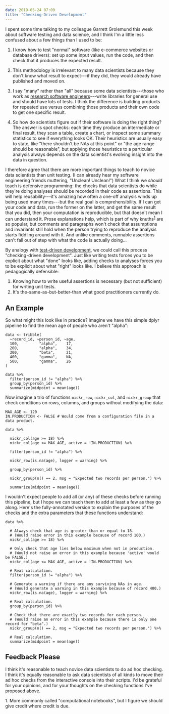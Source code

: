 ```yaml
---
date: 2019-05-24 07:09
title: "Checking-Driven Development"
---
```


I spent some time talking to my colleague Garrett Grolemund this week about software testing and data science,
and I think I'm a little less confused about a few things than I used to be:

1.  I know how to test "normal" software (like e-commerce websites or database drivers):
    set up some input values, run the code, and then check that it produces the expected result.

2.  This methodology is irrelevant to many data scientists because they don't know what result to expect---if they did,
    they would already have published and moved on.

3.  I say "many" rather than "all"
    because some data scientists---those who work as [research software engineers](https://researchsoftware.org/)---write
    libraries for general use and should have lots of tests.
    I think the difference is building products for repeated use
    versus combining those products and their own code to get one specific result.

4.  So how do scientists figure out if their software is doing the right thing?
    The answer is spot checks:
    each time they produce an intermediate or final result,
    they scan a table, create a chart, or inspect some summary statistics
    to see if everything looks OK.
    Their heuristics are usually easy to state,
    like "there shouldn't be NAs at this point" or "the age range should be reasonable",
    but applying those heuristics to a particular analysis always depends on
    the data scientist's evolving insight into the data in question.

I therefore agree that
there are more important things to teach to novice data scientists than unit testing.
(I can already hear my software engineering friends muttering, "Unclean! Unclean!")
What I think we *should* teach is defensive programming:
the checks that data scientists do while they're doing analyses
should be recorded in their code as assertions.
This will help reusability---it's amazing how often a one-off analysis
winds up being used many times---but the real goal is comprehensibility.
If I can get your code and data,
run the former on the latter,
and get the same result that you did,
then your computation is reproducible,
but that doesn't mean I can understand it.
Prose explanations help,
which is part of why knuths<sup><a href="#footnote-knuth">1</a></sup> are so popular,
but comments and paragraphs won't check that assumptions and invariants still hold
when the person trying to reproduce the analysis starts fiddling around with it.
And unlike comments,
runnable assertions can't fall out of step with what the code is actually doing...

By analogy with [test-driven development](https://en.wikipedia.org/wiki/Test-driven_development),
we could call this process "checking-driven development".
Just like writing tests forces you to be explicit about what "done" looks like,
adding checks to analyses forces you to be explicit about what "right" looks like.
I believe this approach is pedagogically defensible:

1.  Knowing how to write useful assertions
    is necessary (but not sufficient) for writing unit tests.
2.  It's the-same-as-but-better-than what good practitioners currently do.

## An Example

So what might this look like in practice?
Imagine we have this simple dplyr pipeline
to find the mean age of people who aren't "alpha":

```
data <- tribble(
  ~record_id, ~person_id, ~age,
  100,         "alpha",    17,
  200,         "alpha",    34,
  300,         "beta",     21,
  400,         "gamma",    NA,
  500,         "gamma",    26
)

data %>%
  filter(person_id != "alpha") %>%
  group_by(person_id) %>%
  summarize(midpoint = mean(age))
```

Now imagine a trio of functions `nickr_row`, `nickr_col`, and `nickr_group`
that check conditions on rows, columns, and groups without modifying the data:

```
MAX_AGE <- 120
IN.PRODUCTION <- FALSE # Would come from a configuration file in a data product.

data %>%

  nickr_col(age >= 18) %>%
  nickr_col(age <= MAX_AGE, active = !IN.PRODUCTION) %>%

  filter(person_id != "alpha") %>%

  nickr_row(is.na(age), logger = warning) %>%

  group_by(person_id) %>%

  nickr_group(n() == 2, msg = "Expected two records per person.") %>%

  summarize(midpoint = mean(age))
```

I wouldn't expect people to add all (or any) of these checks before running this pipeline,
but I hope we can teach them to add at least a few as they go along.
Here's the fully-annotated version to explain the purposes of the checks
and the extra parameters that these functions understand:

```
data %>%

  # Always check that age is greater than or equal to 18.
  # (Would raise error in this example because of record 100.)
  nickr_col(age >= 18) %>%

  # Only check that age lies below maximum when not in production.
  # (Would not raise an error in this example because 'active' would be FALSE.)
  nickr_col(age <= MAX_AGE, active = !IN.PRODUCTION) %>%

  # Real calculation.
  filter(person_id != "alpha") %>%

  # Generate a warning if there are any surviving NAs in age.
  # (Would generate a warning in this example because of record 400.)
  nickr_row(is.na(age), logger = warning) %>%

  # Real calculation.
  group_by(person_id) %>%

  # Check that there are exactly two records for each person.
  # (Would raise an error in this example because there is only one record for "beta".)
  nickr_group(n() == 2, msg = "Expected two records per person.") %>%

  # Real calculation.
  summarize(midpoint = mean(age))
```

## Feedback Please

I think it's reasonable to teach novice data scientists to do ad hoc checking.
I think it's equally reasonable to ask data scientists of all kinds
to move their ad hoc checks from the interactive console into their scripts.
I'd be grateful for your opinions,
and for your thoughts on the checking functions I've proposed above.

<span id="footnote-knuth">1.</span> More commonly called "computational notebooks",
but I figure we should give credit where credit is due.
